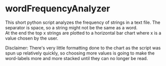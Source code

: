# wordFrequencyAnalyzer
This short python script analyzes the frequency of strings in a text file. 
The separator is space, so a string might not be the same as a word.  
At the end the top x strings are plotted to a horizontal bar chart where x is a value chosen by the user.

Disclaimer:
There's very little formatting done to the chart as the script was spun up relatively quickly, so choosing more values is going to make the word-labels more and more stacked until they can no longer be read.
